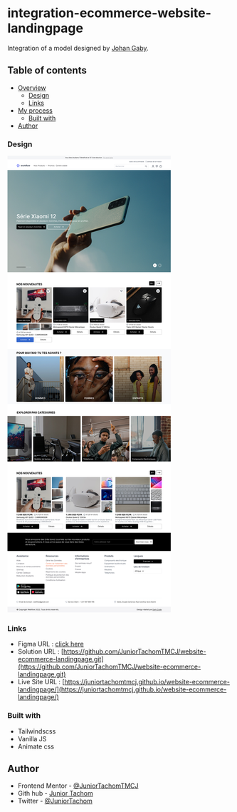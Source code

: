 # integration-ecommerce-website-landingpage

Integration of a model designed by [Johan Gaby](https://www.behance.net/mbagnajohan).

## Table of contents

- [Overview](#overview)
  - [Design](#design)
  - [Links](#links)
- [My process](#my-process)
  - [Built with](#built-with)
- [Author](#author)

### Design

![1659394370563](image/README/1659394370563.png)

### Links

- Figma URL : [click here](https://www.figma.com/file/QOeSAcBK0uv03IjDYAp2yM/LearnUIDesign?node-id=2%3A1880)
- Solution URL : [https://github.com/JuniorTachomTMCJ/website-ecommerce-landingpage.git](https://github.com/JuniorTachomTMCJ/website-ecommerce-landingpage.git)
- Live Site URL : [https://juniortachomtmcj.github.io/website-ecommerce-landingpage/](https://juniortachomtmcj.github.io/website-ecommerce-landingpage/)

### Built with

- Tailwindscss
- Vanilla JS
- Animate css

## Author

- Frontend Mentor - [@JuniorTachomTMCJ](https://www.frontendmentor.io/profile/JuniorTachomTMCJ)
- Gith hub - [Junior Tachom](https://github.com/JuniorTachomTMCJ)
- Twitter - [@JuniorTachom](https://twitter.com/JuniorTachom)
